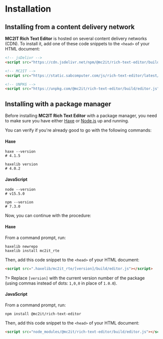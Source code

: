 # Installation

## Installing from a content delivery network
**MC2IT Rich Text Editor** is hosted on several content delivery networks (CDN).
To install it, add one of these code snippets to the `<head>` of your HTML document:

```html
<!-- jsDelivr -->
<script src="https://cdn.jsdelivr.net/npm/@mc2it/rich-text-editor/build/editor.js"></script>

<!-- MC2IT -->
<script src="https://static.sabcomputer.com/js/rich-text-editor/latest/editor.js"></script>

<!-- UNPKG -->
<script src="https://unpkg.com/@mc2it/rich-text-editor/build/editor.js"></script>
```

## Installing with a package manager
Before installing **MC2IT Rich Text Editor** with a package manager, you need to make sure you have either [Haxe](https://haxe.org) or [Node.js](https://nodejs.org) up and running.

You can verify if you're already good to go with the following commands:

<!-- tabs:start -->

#### **Haxe**
```shell
haxe --version
# 4.1.5

haxelib version
# 4.0.2
```

#### **JavaScript**
```shell
node --version
# v15.5.0

npm --version
# 7.3.0
```

<!-- tabs:end -->

Now, you can continue with the procedure:

<!-- tabs:start -->

#### **Haxe**
From a command prompt, run:

```shell
haxelib newrepo
haxelib install mc2it_rte
```

Then, add this code snippet to the `<head>` of your HTML document:

```html
<script src=".haxelib/mc2it_rte/[version]/build/editor.js"></script>
```

?> Replace `[version]` with the current version number of the package (using commas instead of dots: `1,0,0` in place of `1.0.0`).

#### **JavaScript**
From a command prompt, run:

```shell
npm install @mc2it/rich-text-editor
```

Then, add this code snippet to the `<head>` of your HTML document:

```html
<script src="node_modules/@mc2it/rich-text-editor/build/editor.js"></script>
```

<!-- tabs:end -->
